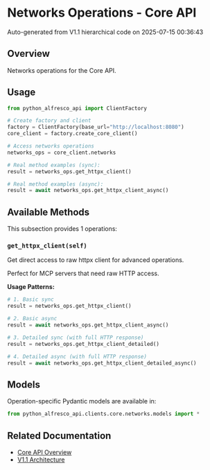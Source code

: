 # Networks Operations - Core API

Auto-generated from V1.1 hierarchical code on 2025-07-15 00:36:43

## Overview

Networks operations for the Core API.

## Usage

```python
from python_alfresco_api import ClientFactory

# Create factory and client
factory = ClientFactory(base_url="http://localhost:8080")
core_client = factory.create_core_client()

# Access networks operations
networks_ops = core_client.networks

# Real method examples (sync):
result = networks_ops.get_httpx_client()

# Real method examples (async):
result = await networks_ops.get_httpx_client_async()
```

## Available Methods

This subsection provides 1 operations:

### `get_httpx_client(self)`

Get direct access to raw httpx client for advanced operations.

Perfect for MCP servers that need raw HTTP access.

**Usage Patterns:**
```python
# 1. Basic sync
result = networks_ops.get_httpx_client()

# 2. Basic async
result = await networks_ops.get_httpx_client_async()

# 3. Detailed sync (with full HTTP response)
result = networks_ops.get_httpx_client_detailed()

# 4. Detailed async (with full HTTP response)
result = await networks_ops.get_httpx_client_detailed_async()
```

## Models

Operation-specific Pydantic models are available in:
```python
from python_alfresco_api.clients.core.networks.models import *
```

## Related Documentation

- [Core API Overview](../core_api.md)
- [V1.1 Architecture](../../clients_doc.md)
